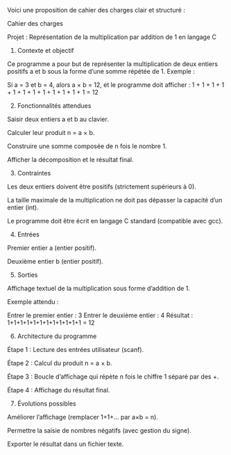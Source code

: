 Voici une proposition de cahier des charges clair et structuré :

Cahier des charges

Projet : Représentation de la multiplication par addition de 1 en langage C

1. Contexte et objectif

Ce programme a pour but de représenter la multiplication de deux entiers positifs a et b sous la forme d’une somme répétée de 1.
Exemple :

Si a = 3 et b = 4, alors a × b = 12, et le programme doit afficher :
1 + 1 + 1 + 1 + 1 + 1 + 1 + 1 + 1 + 1 + 1 + 1 = 12

2. Fonctionnalités attendues

Saisir deux entiers a et b au clavier.

Calculer leur produit n = a × b.

Construire une somme composée de n fois le nombre 1.

Afficher la décomposition et le résultat final.

3. Contraintes

Les deux entiers doivent être positifs (strictement supérieurs à 0).

La taille maximale de la multiplication ne doit pas dépasser la capacité d’un entier (int).

Le programme doit être écrit en langage C standard (compatible avec gcc).

4. Entrées

Premier entier a (entier positif).

Deuxième entier b (entier positif).

5. Sorties

Affichage textuel de la multiplication sous forme d’addition de 1.

Exemple attendu :

Entrer le premier entier : 3
Entrer le deuxième entier : 4
Résultat : 1+1+1+1+1+1+1+1+1+1+1+1 = 12

6. Architecture du programme

Étape 1 : Lecture des entrées utilisateur (scanf).

Étape 2 : Calcul du produit n = a × b.

Étape 3 : Boucle d’affichage qui répète n fois le chiffre 1 séparé par des +.

Étape 4 : Affichage du résultat final.

7. Évolutions possibles

Améliorer l’affichage (remplacer 1+1+... par a×b = n).

Permettre la saisie de nombres négatifs (avec gestion du signe).

Exporter le résultat dans un fichier texte.